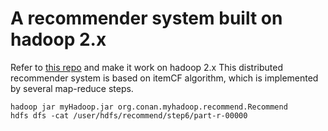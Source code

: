 # A recommender system built on hadoop 2.x

Refer to [this repo](https://github.com/bsspirit/maven_hadoop_template) and make it work on hadoop 2.x
This distributed recommender system is based on itemCF algorithm, which is implemented by several map-reduce steps.

```shell
hadoop jar myHadoop.jar org.conan.myhadoop.recommend.Recommend
hdfs dfs -cat /user/hdfs/recommend/step6/part-r-00000
```

